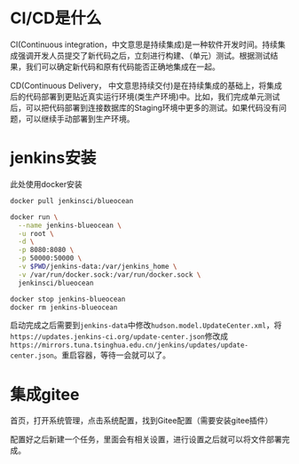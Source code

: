 # CI/CD是什么

CI(Continuous integration，中文意思是持续集成)是一种软件开发时间。持续集成强调开发人员提交了新代码之后，立刻进行构建、（单元）测试。根据测试结果，我们可以确定新代码和原有代码能否正确地集成在一起。

CD(Continuous Delivery， 中文意思持续交付)是在持续集成的基础上，将集成后的代码部署到更贴近真实运行环境(类生产环境)中。比如，我们完成单元测试后，可以把代码部署到连接数据库的Staging环境中更多的测试。如果代码没有问题，可以继续手动部署到生产环境。

# jenkins安装

此处使用docker安装

```bash
docker pull jenkinsci/blueocean

docker run \
  --name jenkins-blueocean \
  -u root \
  -d \
  -p 8080:8080 \
  -p 50000:50000 \
  -v $PWD/jenkins-data:/var/jenkins_home \
  -v /var/run/docker.sock:/var/run/docker.sock \
  jenkinsci/blueocean

docker stop jenkins-blueocean
docker rm jenkins-blueocean
```

启动完成之后需要到`jenkins-data`中修改`hudson.model.UpdateCenter.xml`，将`https://updates.jenkins-ci.org/update-center.json`修改成`https://mirrors.tuna.tsinghua.edu.cn/jenkins/updates/update-center.json`。重启容器，等待一会就可以了。

# 集成gitee

首页，打开系统管理，点击系统配置，找到Gitee配置（需要安装gitee插件）

配置好之后新建一个任务，里面会有相关设置，进行设置之后就可以将文件部署完成。


